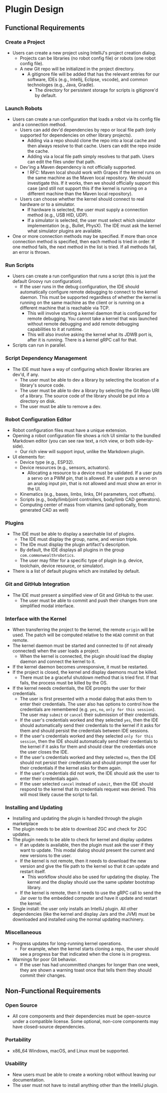 # Plugin Design

## Functional Requirements

### Create a Project

- Users can create a new project using IntelliJ's project creation dialog.
  - Projects can be libraries (no robot config file) or robots (one robot config file).
  - A new Git repo will be initialized in the project directory.
    - A gitignore file will be added that has the relevant entries for our software, IDEs (e.g., Intellij, Eclipse, vscode), and common technologes (e.g., Java, Gradle).
      - The directory for persistent storage for scripts is gitignore'd by default.

### Launch Robots

- Users can create a run configuration that loads a robot via its config file and a connection method.
  - Users can add dev'd dependencies by repo or local file path (only supported for dependencies on other library projects).
    - Adding via a repo should clone the repo into a local cache and then always resolve to that cache. Users can edit the repo inside the cache.
    - Adding via a local file path simply resolves to that path. Users can edit the files under that path.
  - Dev'ing a Maven dependency is not officially supported.
    - ! RFC: Maven local should work with Grapes if the kernel runs on the same machine as the Maven local repository. We should investigate this. If it works, then we should officially support this case (and still not support this if the kernel is running on a different machine than the Maven local repository).
  - Users can choose whether the kernel should connect to real hardware or to a simulator.
    - If hardware is selected, the user must supply a connection method (e.g., USB HID, UDP).
    - If a simulator is selected, the user must select which simulator implementation (e.g., Bullet, PhysX). The IDE must ask the kernel what simulator plugins are available.
- One or more connection methods may be specified. If more than once connection method is specified, then each method is tried in order. If one method fails, the next method in the list is tried. If all methods fail, an error is thrown.

### Run Scripts

- Users can create a run configuration that runs a script (this is just the default Groovy run configuration).
  - If the user runs in the debug configuration, the IDE should automatically configure remote debugging to connect to the kernel daemon. This must be supported regardless of whether the kernel is running on the same machine as the client or is running on a different machine that is reachable via TCP.
    - This will involve starting a kernel daemon that is configured for remote debugging. You cannot take a kernel that was launched without remote debugging and add remote debugging capabilities to it at runtime.
    - This will also involve asking the kernel what its JDWB port is, after it is running. There is a kernel gRPC call for that.
- Scripts can run in parallel.

### Script Dependency Management

- The IDE must have a way of configuring which Bowler libraries are dev'd, if any.
  - The user must be able to dev a library by selecting the location of a library's source code.
  - The user must be able to dev a library by selecting the Git Repo URI of a library. The source code of the library should be put into a directory on disk.
  - The user must be able to remove a dev.

### Robot Configuration Editor

- Robot configuration files must have a unique extension.
- Opening a robot configuration file shows a rich UI similar to the bundled Markdown editor (you can see raw text, a rich view, or both side-by-side).
  - Our rich view will support input, unlike the Markdown plugin.
- UI elements for:
  - Device type (e.g., ESP32).
  - Device resources (e.g., sensors, actuators).
    - Allocating a resource to a device must be validated. If a user puts a servo on a PWM pin, that is allowed. If a user puts a servo on an analog input pin, that is not allowed and must show an error in the UI.
  - Kinematics (e.g., bases, limbs, links, DH parameters, root offsets).
  - Scripts (e.g., body/limb/joint controllers, body/limb CAD generators).
  - Computing center of mass from vitamins (and optionally, from generated CAD as well)

### Plugins

- The IDE must be able to display a searchable list of plugins.
  - The IDE must display the group, name, and version triple.
  - The IDe must display the plugin artifact's description.
  - By default, the IDE displays all plugins in the group `com.commonwealthrobotics`.
  - The user may filter for a specific type of plugin (e.g. device, toolchain, device resource, or simulator).
- There is a list of default plugins which are installed by default.

### Git and GitHub Integration

- The IDE must present a simplified view of Git and GitHub to the user.
  - The user must be able to commit and push their changes from one simplified modal interface.

### Interface with the Kernel

- When transferring the project to the kernel, the remote `origin` will be used. The patch will be computed relative to the `HEAD` commit on that remote.
- The kernel daemon must be started and connected to (if not already connected) when the user loads a project.
  - When the kernel is connected, the plugin should load the display daemon and connect the kernel to it.
- If the kernel daemon becomes unresponsive, it must be restarted.
- If the project is closed, the kernel and display daemons must be killed.
  - There must be a graceful shutdown method that is tried first. If that fails, the process must be killed by the OS.
- If the kernel needs credentials, the IDE prompts the user for their credentials.
  - The user is first presented with a modal dialog that asks them to enter their credentials. The user also has options to control how the credentials are remembered (e.g. `yes`, `no`, `only for this session`). The user may `submit` or `cancel` their submission of their credentials.
  - If the user's credentials worked and they selected `yes`, then the IDE should automatically send their credentials to the kernel if it asks for them and should persist the credentials between IDE sessions.
  - If the user's credentials worked and they selected `only for this session`, then the IDE should automatically send their credentials to the kernel if it asks for them and should clear the credentials once the user closes the IDE.
  - If the user's credentials worked and they selected `no`, then the IDE should not persist their credentials and should prompt the user for their credentials if the kernel asks for them again.
  - If the user's credentials did not work, the IDE should ask the user to enter their credentials again.
  - If the user selected `cancel` instead of `submit`, then the IDE should respond to the kernel that its credentials request was denied. This will most likely cause the script to fail.

### Installing and Updating

- Installing and updating the plugin is handled through the plugin marketplace
- The plugin needs to be able to download ZGC and check for ZGC updates.
- The plugin needs to be able to check for kernel and display updates
  - If an update is available, then the plugin must ask the user if they want to update. This modal dialog should present the current and new versions to the user.
  - If the kernel is not remote, then it needs to download the new version and give the file path to the kernel so that it can update and restart itself.
    - This workflow should also be used for updating the display. The kernel and the display should use the same updater bootstrap library.
  - If the kernel is remote, then it needs to use the gRPC call to send the Jar over to the embedded computer and have it update and restart the kernel.
- Single install: the user only installs an IntelliJ plugin. All other dependencies (like the kernel and display Jars and the JVM) must be downloaded and installed using the normal updating machinery.

### Miscellaneous

- Progress updates for long-running kernel operations.
  - For example, when the kernel starts cloning a repo, the user should see a progress bar that indicated when the clone is in progress.
- Warnings for poor Git behavior.
  - If the user has had uncommitted changes for longer than one week, they are shown a warning toast once that tells them they should commit their changes.

## Non-Functional Requirements

### Open Source

- All core components and their dependencies must be open-source under a compatible license. Some optional, non-core components may have closed-source dependencies.

### Portability

- x86_64 Windows, macOS, and Linux must be supported.

### Usability

- New users must be able to create a working robot without leaving our documentation.
- The user must not have to install anything other than the IntelliJ plugin.
